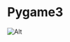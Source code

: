 # Pygame3

![Alt](https://repobeats.axiom.co/api/embed/f019b5138fe0c18c849fb9bea4c061bfddd03b64.svg "Repobeats analytics image")
